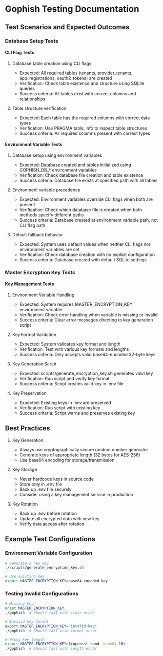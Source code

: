 # Gophish Testing Documentation

## Test Scenarios and Expected Outcomes

### Database Setup Tests

#### CLI Flag Tests
1. Database table creation using CLI flags
   - Expected: All required tables (tenants, provider_tenants, app_registrations, oauth2_tokens) are created
   - Verification: Check table existence and structure using SQLite queries
   - Success criteria: All tables exist with correct columns and relationships

2. Table structure verification
   - Expected: Each table has the required columns with correct data types
   - Verification: Use PRAGMA table_info to inspect table structures
   - Success criteria: All required columns present with correct types

#### Environment Variable Tests
1. Database setup using environment variables
   - Expected: Database created and tables initialized using GOPHISH_DB_* environment variables
   - Verification: Check database file creation and table existence
   - Success criteria: Database file exists at specified path with all tables

2. Environment variable precedence
   - Expected: Environment variables override CLI flags when both are present
   - Verification: Check which database file is created when both methods specify different paths
   - Success criteria: Database created at environment variable path, not CLI flag path

3. Default fallback behavior
   - Expected: System uses default values when neither CLI flags nor environment variables are set
   - Verification: Check database creation with no explicit configuration
   - Success criteria: Database created with default SQLite settings

### Master Encryption Key Tests

#### Key Management Tests
1. Environment Variable Handling
   - Expected: System requires MASTER_ENCRYPTION_KEY environment variable
   - Verification: Check error handling when variable is missing or invalid
   - Success criteria: Clear error messages directing to key generation script

2. Key Format Validation
   - Expected: System validates key format and length
   - Verification: Test with various key formats and lengths
   - Success criteria: Only accepts valid base64-encoded 32-byte keys

3. Key Generation Script
   - Expected: scripts/generate_encryption_key.sh generates valid key
   - Verification: Run script and verify key format
   - Success criteria: Script creates valid key in .env file

4. Key Preservation
   - Expected: Existing keys in .env are preserved
   - Verification: Run script with existing key
   - Success criteria: Script warns and preserves existing key

## Best Practices

1. Key Generation
   - Always use cryptographically secure random number generator
   - Generate keys of appropriate length (32 bytes for AES-256)
   - Use base64 encoding for storage/transmission

2. Key Storage
   - Never hardcode keys in source code
   - Store only in .env file
   - Back up .env file securely
   - Consider using a key management service in production

3. Key Rotation
   - Back up .env before rotation
   - Update all encrypted data with new key
   - Verify data access after rotation

## Example Test Configurations

### Environment Variable Configuration
```bash
# Generate a new key
./scripts/generate_encryption_key.sh

# Use existing key
export MASTER_ENCRYPTION_KEY=base64_encoded_key
```

### Testing Invalid Configurations
```bash
# Missing key
unset MASTER_ENCRYPTION_KEY
./gophish  # Should fail with clear error

# Invalid key format
export MASTER_ENCRYPTION_KEY="invalid-key"
./gophish  # Should fail with format error

# Wrong key length
export MASTER_ENCRYPTION_KEY=$(openssl rand -base64 16)
./gophish  # Should fail with length error
``` 